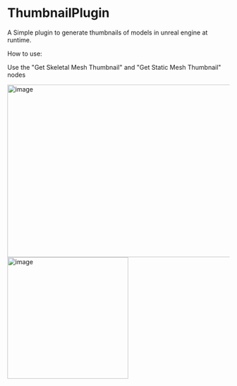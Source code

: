 # ThumbnailPlugin
A Simple plugin to generate thumbnails of models in unreal engine at runtime.

How to use:

Use the "Get Skeletal Mesh Thumbnail" and "Get Static Mesh Thumbnail" nodes

<img width="604" height="392" alt="image" src="https://github.com/user-attachments/assets/4e78a5e2-4c83-4f0a-a9b7-f9d9636b557a" />
<img width="274" height="276" alt="image" src="https://github.com/user-attachments/assets/738bf3d2-5e8e-48f5-a289-9da7839341e5" />

